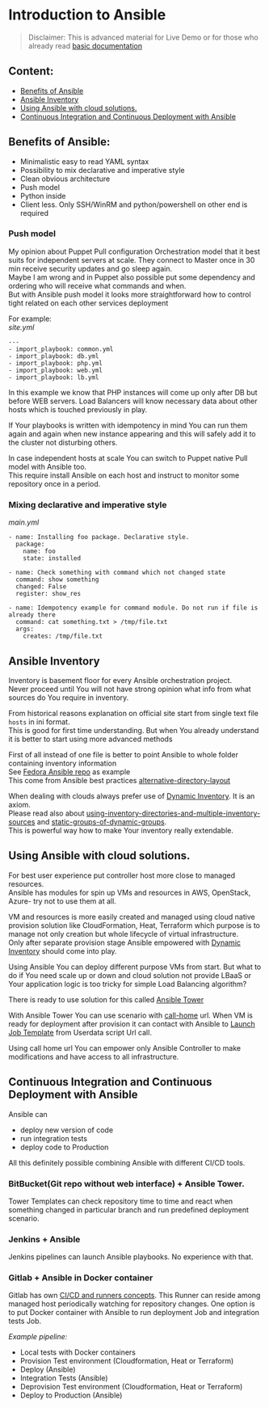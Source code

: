 # Introduction to Ansible

> Disclaimer: This is advanced material for Live Demo or for those who already read [basic documentation](http://docs.ansible.com)

## Content:
- [Benefits of Ansible](#benefits-of-ansible)
- [Ansible Inventory](#ansible-inventory)
- [Using Ansible with cloud solutions.](#using-ansible-with-cloud-solutions.)
- [Continuous Integration and Continuous Deployment with Ansible](#continuous-integration-and-continuous-deployment-with-ansible)

## Benefits of Ansible:
* Minimalistic easy to read YAML syntax
* Possibility to mix declarative and imperative style
* Clean obvious architecture
* Push model
* Python inside
* Client less. Only SSH/WinRM and python/powershell on other end is required

### Push model

My opinion about Puppet Pull configuration Orchestration model that it best suits for independent servers at scale. They connect to Master once in 30 min receive security updates and go sleep again.  
Maybe I am wrong and in Puppet also possible put some dependency and ordering who will receive what commands and when.   
But with Ansible push model it looks more straightforward how to control tight related on each other services deployment  

For example:  
*site.yml*
```
---
- import_playbook: common.yml
- import_playbook: db.yml
- import_playbook: php.yml
- import_playbook: web.yml
- import_playbook: lb.yml
```
In this example we know that PHP instances will come up only after DB but before WEB servers. Load Balancers will know necessary data about other hosts which is touched previously in play.  

If Your playbooks is written with idempotency in mind You can run them again and again when new instance appearing and this will safely add it to the cluster not disturbing others.  

In case independent hosts at scale You can switch to Puppet native Pull model with Ansible too.  
This require install Ansible on each host and instruct to monitor some repository once in a period.  

### Mixing declarative and imperative style

*main.yml*
```
- name: Installing foo package. Declarative style.
  package: 
    name: foo
    state: installed

- name: Check something with command which not changed state
  command: show something
  changed: False
  register: show_res

- name: Idempotency example for command module. Do not run if file is already there
  command: cat something.txt > /tmp/file.txt
  args:
    creates: /tmp/file.txt
```

## Ansible Inventory

Inventory is basement floor for every Ansible orchestration project.  
Never proceed until You will not have strong opinion what info from what sources do You require in inventory.  

From historical reasons explanation on official site start from single text file `hosts` in ini format.  
This is good for first time understanding. But when You already understand it is better to start using more advanced methods  

First of all instead of one file is better to point Ansible to whole folder containing inventory information  
See [Fedora Ansible repo](https://infrastructure.fedoraproject.org/cgit/ansible.git/tree/inventory) as example  
This come from Ansible best practices [alternative-directory-layout](http://docs.ansible.com/ansible/devel/user_guide/playbooks_best_practices.html#alternative-directory-layout)  

When dealing with clouds always prefer use of [Dynamic Inventory](http://docs.ansible.com/ansible/intro_dynamic_inventory.). It is an axiom.   
Please read also about [using-inventory-directories-and-multiple-inventory-sources](http://docs.ansible.com/ansible/latest/user_guide/intro_dynamic_inventory.html#using-inventory-directories-and-multiple-inventory-sources) and [static-groups-of-dynamic-groups](http://docs.ansible.com/ansible/latest/user_guide/intro_dynamic_inventory.html#static-groups-of-dynamic-groups).  
This is powerful way how to make Your inventory really extendable.  

## Using Ansible with cloud solutions.

For best user experience put controller host more close to managed resources.  
Ansible has modules for spin up VMs and resources in AWS, OpenStack, Azure- try not to use them at all.  

VM and resources is more easily created and managed using cloud native provision solution like CloudFormation, Heat, Terraform which purpose is to manage not only creation but whole lifecycle of virtual infrastructure.  
Only after separate provision stage Ansible empowered with [Dynamic Inventory](http://docs.ansible.com/ansible/intro_dynamic_inventory.) should come into play.  

Using Ansible You can deploy different purpose VMs from start. But what to do if You need scale up or down and cloud solution not provide LBaaS or Your application logic is too tricky for simple Load Balancing algorithm?  

There is ready to use solution for this called [Ansible Tower](http://docs.ansible.com/ansible-tower/)  

With Ansible Tower You can use scenario with [call-home](http://cloudinit.readthedocs.io/en/latest/topics/examples.html#call-a-url-when-finished) url. When VM is ready for deployment after provision it can contact with Ansible to [Launch Job Template](http://docs.ansible.com/ansible-tower/latest/html/towerapi/launch_jobtemplate.html) from Userdata script Url call.  

Using call home url You can empower only Ansible Controller to make modifications and have access to all infrastructure.  

## Continuous Integration and Continuous Deployment with Ansible

Ansible can 
* deploy new version of code
* run integration tests
* deploy code to Production

All this definitely possible combining Ansible with different CI/CD tools.  

### BitBucket(Git repo without web interface) + Ansible Tower. 

Tower Templates can check repository time to time and react when something changed in particular branch and run predefined deployment scenario.  

### Jenkins + Ansible

Jenkins pipelines can launch Ansible playbooks. No experience with that.  

### Gitlab + Ansible in Docker container

Gitlab has own [CI/CD and runners concepts](https://docs.gitlab.com/ee/ci/quick_start/). This Runner can reside among managed host periodically watching for repository changes. One option is to put Docker container with Ansible to run deployment Job and integration tests Job.  

*Example pipeline:*
* Local tests with Docker containers
* Provision Test environment (Cloudformation, Heat or Terraform)
* Deploy (Ansible)
* Integration Tests (Ansible)
* Deprovision Test environment (Cloudformation, Heat or Terraform)
* Deploy to Production (Ansible)
